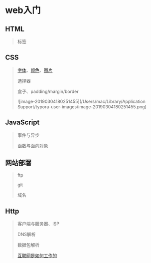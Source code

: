 # web入门

## HTML

> 标签

## CSS

> [字体](https://fonts.google.com/)、[颜色](https://developer.mozilla.org/zh-CN/docs/Web/CSS/CSS_Colors/Color_picker_tool)、[图片](https://www.google.com/imghp?gws_rd=ssl)
>
> 选择器
>
> 盒子、padding/margin/border
>
> ![image-20190304180251455](/Users/mac/Library/Application Support/typora-user-images/image-20190304180251455.png)

## JavaScript

> 事件与异步
>
> 函数与面向对象

## 网站部署

> ftp
>
> git
>
> 域名

## Http

> 客户端与服务器、ISP
>
> DNS解析
>
> 数据包解析
>
> [互联网是如何工作的](https://developer.mozilla.org/zh-CN/docs/learn/How_the_Internet_works#%E6%A6%82%E8%BF%B0)

